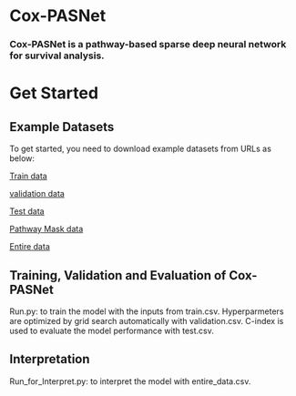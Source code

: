 # Cox-PASNet
### Cox-PASNet is a pathway-based sparse deep neural network for survival analysis. 
# Get Started
## Example Datasets
To get started, you need to download example datasets from URLs as below:



<p><a href = "http://dataxlab.org/Cox-PASNet/train.csv" download="train.csv" target="_blank">Train data</a></p>

<p><a href = "http://dataxlab.org/Cox-PASNet/validation.csv" download target="_blank" >validation data</a></p>
<p><a href = "http://dataxlab.org/Cox-PASNet/test.csv" download >Test data</a></p>
<p><a href = "http://dataxlab.org/Cox-PASNet/pathway_mask.csv" download >Pathway Mask data</a></p>
<p><a href = "http://dataxlab.org/Cox-PASNet/entire_data.csv" download >Entire data</a></p>


## Training, Validation and Evaluation of Cox-PASNet
Run.py: to train the model with the inputs from train.csv. Hyperparmeters are optimized by grid search automatically with validation.csv. C-index is used to evaluate the model performance with test.csv.
## Interpretation
Run_for_Interpret.py: to interpret the model with entire_data.csv.
